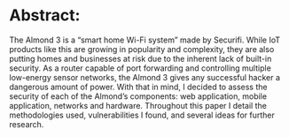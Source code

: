 # **Abstract:**

The Almond 3 is a “smart home Wi-Fi system” made by Securifi. While IoT products like this are growing in popularity and complexity, they are also putting homes and businesses at risk due to the inherent lack of built-in security. As a router capable of port forwarding and controlling multiple low-energy sensor networks, the Almond 3 gives any successful hacker a dangerous amount of power. With that in mind, I decided to assess the security of each of the Almond’s components: web application, mobile application, networks and hardware. Throughout this paper I detail the methodologies used, vulnerabilities I found, and several ideas for further research.

